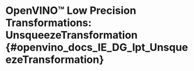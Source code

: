 # OpenVINO™ Low Precision Transformations: UnsqueezeTransformation {#openvino_docs_IE_DG_lpt_UnsqueezeTransformation}
